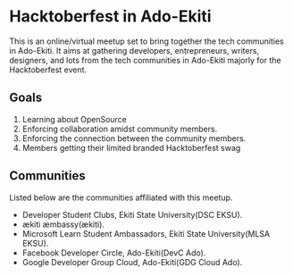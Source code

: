 # Hacktoberfest in Ado-Ekiti

This is an online/virtual meetup set to bring together the tech communities in Ado-Ekiti. It aims at gathering developers, entrepreneurs, writers, designers, and lots from the tech communities in Ado-Ekiti majorly for the Hacktoberfest event.

## Goals
1. Learning about OpenSource
2. Enforcing collaboration amidst community members.
3. Enforcing the connection between the community members.
4. Members getting their limited branded Hacktoberfest swag

## Communities
Listed below are the communities affiliated with this meetup.

- Developer Student Clubs, Ekiti State University(DSC EKSU).
- ækiti æmbassy(ækiti).
- Microsoft Learn Student Ambassadors, Ekiti State University(MLSA EKSU).
- Facebook Developer Circle, Ado-Ekiti(DevC Ado).
- Google Developer Group Cloud, Ado-Ekiti(GDG Cloud Ado).